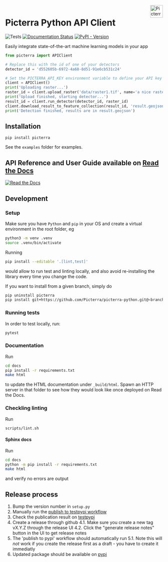 <a href="https://picterra.ch">
    <img
        src="https://storage.googleapis.com/cloud.picterra.ch/public/assets/logo/picterra_logo_640.png"
        alt="Picterra logo" title="Picterra" align="right" height="40" />
</a>

# Picterra Python API Client

![Tests](https://github.com/Picterra/picterra-python/workflows/lint%20and%20tests/badge.svg?branch=master)
[![Documentation Status](https://readthedocs.org/projects/picterra-python/badge/?version=latest)](https://picterra-python.readthedocs.io/en/latest/?badge=latest)
[![PyPI - Version](https://img.shields.io/pypi/v/picterra)](https://pypi.org/project/picterra/)

Easily integrate state-of-the-art machine learning models in your app

```python
from picterra import APIClient

# Replace this with the id of one of your detectors
detector_id = 'd552605b-6972-4a68-8d51-91e6cb531c24'

# Set the PICTERRA_API_KEY environment variable to define your API key
client = APIClient()
print('Uploading raster...')
raster_id = client.upload_raster('data/raster1.tif', name='a nice raster')
print('Upload finished, starting detector...')
result_id = client.run_detector(detector_id, raster_id)
client.download_result_to_feature_collection(result_id, 'result.geojson')
print('Detection finished, results are in result.geojson')
```



## Installation

```
pip install picterra
```

See the `examples` folder for examples.

## API Reference and User Guide available on [Read the Docs](https://picterra-python.readthedocs.io/)

[![Read the Docs](https://storage.googleapis.com/cloud.picterra.ch/external/assets/python_api_docs_screenshot.png)](https://picterra-python.readthedocs.io/)


## Development

### Setup
Make sure you have `Python` and `pip` in your OS and create a virtual environment in the root folder, eg

```bash
python3 -m venv .venv
source .venv/bin/activate 
```

Running
```bash
pip install --editable '.[lint,test]'
```
would allow to run test and linting locally, and also avoid re-installing the library every time you change the code.

If you want to install from a given branch, simply do

```bash
pip uninstall picterra
pip install git+https://github.com/Picterra/picterra-python.git@<branch_name>
```

### Running tests
In order to test locally, run:
```bash
pytest
```

### Documentation
Run

```bash
cd docs
pip install -r requirements.txt
make html
```

to update the HTML documentation under `_build/html`.
Spawn an HTTP server in that folder to see how they would look like once deployed on Read the Docs.

### Checkling linting
Run
```bash
scripts/lint.sh
```
####

#### Sphinx docs
Run
```bash
cd docs
python -m pip install -r requirements.txt
make html
```
and verify no errors are output

## Release process

1. Bump the version number in `setup.py`
2. Manually run the [publish to testpypi workflow](https://github.com/Picterra/picterra-python/actions/workflows/python-publish-testpypi.yml)
3. Check the publication result on [testpypi](https://test.pypi.org/project/picterra/)
4. Create a release through github
  4.1. Make sure you create a new tag vX.Y.Z through the release UI
  4.2. Click the "generate release notes" button in the UI to get release notes
5. The 'publish to pypi' workflow should automatically run
  5.1. Note this will *not* work if you create the release first as a draft - you
       have to create it immediatly
6. Updated package should be available on [pypi](https://pypi.org/project/picterra/)


